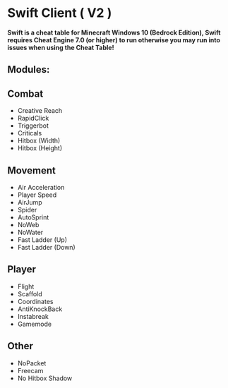 # Swift Client ( V2 )

__Swift is a cheat table for Minecraft Windows 10 (Bedrock Edition), Swift requires Cheat Engine 7.0 (or higher) to run otherwise you may run into issues when using the Cheat Table!__

Modules:
------
__Combat__
----------

* Creative Reach
* RapidClick
* Triggerbot
* Criticals
* Hitbox (Width)
* Hitbox (Height)

__Movement__
------------

* Air Acceleration
* Player Speed
* AirJump
* Spider
* AutoSprint
* NoWeb
* NoWater
* Fast Ladder (Up)
* Fast Ladder (Down)

__Player__
----------

* Flight
* Scaffold
* Coordinates
* AntiKnockBack
* Instabreak
* Gamemode

__Other__
---------
* NoPacket
* Freecam
* No Hitbox Shadow
